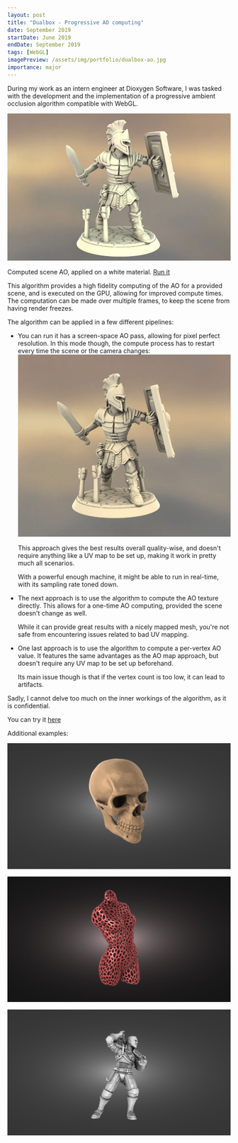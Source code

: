 ```yaml
---
layout: post
title: "Dualbox - Progressive AO computing"
date: September 2019
startDate: June 2019
endDate: September 2019
tags: [WebGL]
imagePreview: /assets/img/portfolio/dualbox-ao.jpg
importance: major
---
```


During my work as an intern engineer at Dioxygen Software, I was tasked with the 
development and the implementation of a progressive ambient occlusion algorithm 
compatible with WebGL.

![Progressive AO preview](/assets/img/portfolio/dualbox-ao.jpg)
<p class="font-italic text-center">
  Computed scene AO, applied on a white material. 
  <a href="https://dualbox.com/apps/environment-shadows/dev">Run it</a>
</p>

This algorithm provides a high fidelity computing of the AO for a provided scene, and
is executed on the GPU, allowing for improved compute times.
The computation can be made over multiple frames, to keep the scene from having render
freezes.

The algorithm can be applied in a few different pipelines:

- You can run it has a screen-space AO pass, allowing for pixel perfect 
  resolution. In this mode though, the compute process has to restart every time the
  scene or the camera changes:
  ![Update demo](/assets/img/portfolio/dualbox-ao-ss-update.gif)
  
  This approach gives the best results overall quality-wise, and doesn't require 
  anything like a UV map to be set up, making it work in pretty much all scenarios.
  
  With a powerful enough machine, it might be able to run in real-time, with its 
  sampling rate toned down. 
  
- The next approach is to use the algorithm to compute the AO texture directly. This
  allows for a one-time AO computing, provided the scene doesn't change as well. 
  
  While it can provide great results with a nicely mapped mesh, you're not safe from 
  encountering issues related to bad UV mapping.
  
- One last approach is to use the algorithm to compute a per-vertex AO value. It 
  features the same advantages as the AO map approach, but doesn't require any UV map
  to be set up beforehand. 
  
  Its main issue though is that if the vertex count is too low, it can lead to 
  artifacts.
  
Sadly, I cannot delve too much on the inner workings of the algorithm, as it is 
confidential.

You can try it [here](https://stl-viewer.dualbox.com/)

<p class="font-italic mt-5">Additional examples:</p>

![Skull example](/assets/img/portfolio/dualbox-ao/skull.jpg)

![Voronoi woman example](/assets/img/portfolio/dualbox-ao/voronoi.jpg)

![Witcher example](/assets/img/portfolio/dualbox-ao/witcher.jpg)
